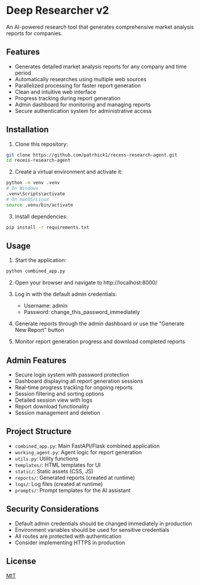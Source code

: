 # Deep Researcher v2

An AI-powered research tool that generates comprehensive market analysis reports for companies.

## Features

- Generates detailed market analysis reports for any company and time period
- Automatically researches using multiple web sources
- Parallelized processing for faster report generation
- Clean and intuitive web interface
- Progress tracking during report generation
- Admin dashboard for monitoring and managing reports
- Secure authentication system for administrative access

## Installation

1. Clone this repository:
```bash
git clone https://github.com/patrhick1/recess-research-agent.git
cd recess-research-agent
```

2. Create a virtual environment and activate it:
```bash
python -m venv .venv
# On Windows
.venv\Scripts\activate
# On macOS/Linux
source .venv/bin/activate
```

3. Install dependencies:
```bash
pip install -r requirements.txt
```

## Usage

1. Start the application:
```bash
python combined_app.py
```

2. Open your browser and navigate to http://localhost:8000/

3. Log in with the default admin credentials:
   - Username: admin
   - Password: change_this_password_immediately

4. Generate reports through the admin dashboard or use the "Generate New Report" button

5. Monitor report generation progress and download completed reports

## Admin Features

- Secure login system with password protection
- Dashboard displaying all report generation sessions
- Real-time progress tracking for ongoing reports
- Session filtering and sorting options
- Detailed session view with logs
- Report download functionality
- Session management and deletion

## Project Structure

- `combined_app.py`: Main FastAPI/Flask combined application
- `working_agent.py`: Agent logic for report generation
- `utils.py`: Utility functions
- `templates/`: HTML templates for UI
- `static/`: Static assets (CSS, JS)
- `reports/`: Generated reports (created at runtime)
- `logs/`: Log files (created at runtime)
- `prompts/`: Prompt templates for the AI assistant

## Security Considerations

- Default admin credentials should be changed immediately in production
- Environment variables should be used for sensitive credentials
- All routes are protected with authentication
- Consider implementing HTTPS in production

## License

[MIT](LICENSE) 